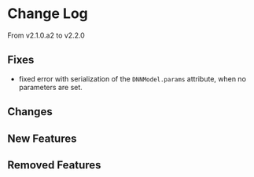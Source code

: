 # Change Log

From v2.1.0.a2 to v2.2.0

## Fixes

- fixed error with serialization of the `DNNModel.params` attribute, when no
  parameters are set.

## Changes


## New Features


## Removed Features

